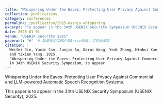 ```yaml
---
title: "Whispering Under the Eaves: Protecting User Privacy Against Commercial and LLM-powered Automatic Speech Recognition Systems"
collection: publications
category: conferences
permalink: /publication/2025-usenix-whispering
excerpt: "To appear in the 34th USENIX Security Symposium (USENIX Security), 2025"
date: 2025-01-01
venue: "USENIX Security 2025"
paperurl: "#"  # 如果有论文PDF或Arxiv链接，可在此填写
citation: |
  Weifei Jin, Yuxin Cao, Junjie Su, Derui Wang, Yedi Zhang, Minhui Xue, Jie Hao, Jin Song Dong, 
  and Yixian Yang. 2025. 
  "Whispering Under the Eaves: Protecting User Privacy Against Commercial and LLM-powered Automatic Speech Recognition Systems." 
  In 34th USENIX Security Symposium, to appear.
---
```


Whispering Under the Eaves: Protecting User Privacy Against Commercial and LLM-powered Automatic Speech Recognition Systems.

This paper is to appear in the 34th USENIX Security Symposium (USENIX Security), 2025.
